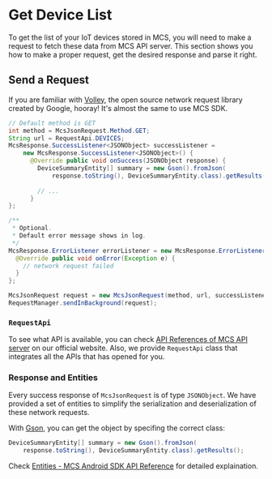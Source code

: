 # Get Device List

To get the list of your IoT devices stored in MCS, you will need to make a request to fetch these data from MCS API server. This section shows you how to make a proper request, get the desired response and parse it right.

## Send a Request

If you are familiar with [Volley][volley], the open source network request library created by Google, hooray! It's almost the same to use MCS SDK. 

```java
// Default method is GET 
int method = McsJsonRequest.Method.GET;
String url = RequestApi.DEVICES;
McsResponse.SuccessListener<JSONObject> successListener =
    new McsResponse.SuccessListener<JSONObject>() {
      @Override public void onSuccess(JSONObject response) {
        DeviceSummaryEntity[] summary = new Gson().fromJson(
            response.toString(), DeviceSummaryEntity.class).getResults();
            
        // ...
      }
};

/**
 * Optional.
 * Default error message shows in log.
 */
McsResponse.ErrorListener errorListener = new McsResponse.ErrorListener() {
  @Override public void onError(Exception e) {
    // network request failed
  }
};

McsJsonRequest request = new McsJsonRequest(method, url, successListener, errorListener);
RequestManager.sendInBackground(request);
```

### `RequestApi`

To see what API is available, you can check [API References of MCS API server][mcs-api] on our official website. Also, we provide `RequestApi` class that integrates all the APIs that has opened for you.

### Response and Entities 

Every success response of `McsJsonRequest` is of type `JSONObject`. We have provided a set of entities to simplify the serialization and deserialization of these network requests.

With [Gson][gson], you can get the object by specifing the correct class: 

```java
DeviceSummaryEntity[] summary = new Gson().fromJson(
    response.toString(), DeviceSummaryEntity.class).getResults();
```

Check [Entities - MCS Android SDK API Reference][sdk-api-entities] for detailed explaination.



[mcs-api]: https://mcs.mediatek.com/resources/latest/api_references/
[sdk-api-entities]: https://mtk-mcs.gitbooks.io/mcs-android-sdk-api-reference/content/entities.html

[volley]: https://android.googlesource.com/platform/frameworks/volley/
[gson]: https://github.com/google/gson